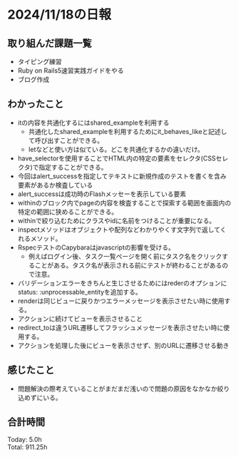 # 2024/11/18の日報
## 取り組んだ課題一覧
* タイピング練習
* Ruby on Rails5速習実践ガイドをやる
* ブログ作成
## わかったこと
* itの内容を共通化するにはshared_exampleを利用する
  *  共通化したshared_exampleを利用するためにit_behaves_likeと記述して呼び出すことができる。
  *  letなどと使い方は似ている。どこを共通化するかの違いだけ。
*  have_selectorを使用することでHTML内の特定の要素をセレクタ(CSSセレクタ)で指定することができる。
  *  今回はalert_successを指定してテキストに新規作成のテストを書くを含み要素があるか検査している
  *  alert_successは成功時のFlashメッセーを表示している要素
*  withinのブロック内でpageの内容を検査することで探索する範囲を画面内の特定の範囲に狭めることができる。
  * withinで絞り込むためにクラスやidに名前をつけることが重要になる。
* inspectメソッドはオブジェクトや配列などわかりやくす文字列で返してくれるメソッド。
* RspecテストのCapybaraはjavascriptの影響を受ける。
  * 例えばログイン後、タスク一覧ページを開く前にタスク名をクリックすることがある。タスク名が表示される前にテストが終わることがあるので注意。
* バリデーションエラーをきちんと生じさせるためにはrederのオプションにstatus: :unprocessable_entityを追加する。
* renderは同じビューに戻りかつエラーメッセージを表示させたい時に使用する。
 * アクションに続けてビューを表示させること 
* redirect_toは違うURL遷移してフラッシュメッセージを表示させたい時に使用する。
 * アクションを処理した後にビューを表示させず、別のURLに遷移させる動き                
## 感じたこと
* 問題解決の際考えていることがまだまだ浅いので問題の原因をなかなか絞り込めずにいる。
## 合計時間  
Today: 5.0h<br>
Total: 911.25h
